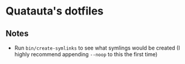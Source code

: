 Quatauta's dotfiles
===================

Notes
-----

* Run `bin/create-symlinks` to see what symlings would be created (I highly recommend appending `--noop` to this the first time)
